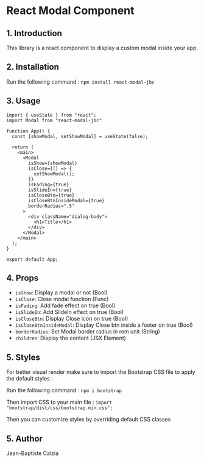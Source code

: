 # React Modal Component

## 1. Introduction

This library is a react component to display a custom modal inside your app.

## 2. Installation

Run the following command :
`npm install react-modal-jbc`

## 3. Usage

```
import { useState } from "react";
import Modal from "react-modal-jbc"

function App() {
  const [showModal, setShowModal] = useState(false);

  return (
    <main>
      <Modal
        isShow={showModal}
        isClose={() => {
          setShowModal();
        }}
        isFading={true}
        isSlideIn={true}
        isCloseBtn={true}
        isCloseBtnInsideModal={true}
        borderRadius=".5"
      >
        <div className="dialog-body">
          <h1>Title</h1>
        </div>
      </Modal>
    </main>
  );
}

export default App;
```

## 4. Props

- `isShow`: Display a modal or not (Bool)
- `isClose`: Close modal function (Func)
- `isFading`: Add fade effect on true (Bool)
- `isSlideIn`: Add SlideIn effect on true (Bool)
- `isCloseBtn`: Display Close icon on true (Bool)
- `isCloseBtnInsideModal`: Display Close btn inside a footer on true (Bool)
- `borderRadius`: Set Modal border radius in rem unit (String)
- `children`: Display the content (JSX Element)

## 5. Styles
For better visual render make sure to import the Bootstrap CSS file to apply the default styles :

Run the following command :
`npm i bootstrap`

Then import CSS to your main file : `import "bootstrap/dist/css/bootstrap.min.css";`

Then you can customize styles by overriding default CSS classes

## 5. Author

Jean-Baptiste Calzia
